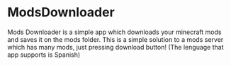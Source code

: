 # ModsDownloader
Mods Downloader is a simple app which downloads your minecraft mods and saves it on the mods folder. This is a simple solution to a mods server which has many mods, just pressing download button! (The lenguage that app supports is Spanish)
